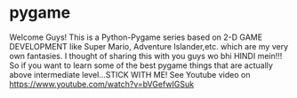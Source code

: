 # pygame
Welcome Guys! This is a Python-Pygame series based on 2-D GAME DEVELOPMENT like Super Mario, Adventure Islander,etc. which are my very own fantasies. I thought of sharing this with you guys wo bhi HINDI mein!!! So if you want to learn some of the best pygame things that are actually above intermediate level...STICK WITH ME! See Youtube video on https://www.youtube.com/watch?v=bVGefwIGSuk
